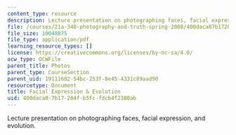 ```yaml
---
content_type: resource
description: Lecture presentation on photographing faces, facial expression, and evolution.
file: /courses/21a-348-photography-and-truth-spring-2008/400daca07b17204fb5fcfdcb4f2380ab_MIT21A_348S08_expression_1.pdf
file_size: 10048875
file_type: application/pdf
learning_resource_types: []
license: https://creativecommons.org/licenses/by-nc-sa/4.0/
ocw_type: OCWFile
parent_title: Photos
parent_type: CourseSection
parent_uid: 19111682-54bc-253f-8e45-4331c89aad90
resourcetype: Document
title: Facial Expression & Evolution
uid: 400daca0-7b17-204f-b5fc-fdcb4f2380ab
---
```

Lecture presentation on photographing faces, facial expression, and evolution.